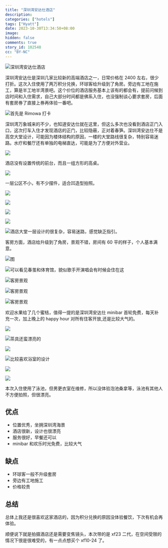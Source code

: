 ```yaml
---
title: "深圳湾安达仕酒店"
description:
categories: ["hotels"]
tags: ["Hyatt"]
date: 2023-10-30T13:34:50+08:00
image:
hidden: false
comments: true
story_id: 102548
cc: "BY-NC"
---
```


![深圳湾安达仕酒店](//static.fatesinger.com/2023/10/ukfbp8mxu5ziejja.jpg)

深圳湾安达仕是深圳几家比较新的高端酒店之一，日常价格在 2400 左右，很少打折。这次入住使用了两万积分兑换，环球客给升级到了角房。旁边有工地在施工，算是半工地半湾景吧。这个价位的酒店服务基本上该有的都会有，提前问候到店时间和入住需求，自己大部分时间都是佛系入住，也没强制谈心要求套房，后面有套房券了直接上券再体验一番吧。

![首先是 Rimowa 打卡](https://static.fatesinger.com/2023/10/53y25g7uso0lwk3l.jpg)

深圳湾万象城来的不少，也知道安达仕就在这里，但这么多次也没看到酒店正门入口，这次打车入住才发现酒店的正门，比较隐蔽，正对着春笋。深圳湾安达仕不是高空大堂设计，可能因为楼体结构的原因，一楼的大堂路线很复杂，特别容易迷路。水疗和餐厅还有单独的电梯直达，可能是为了方便对外营业。

![](https://static.fatesinger.com/2023/11/6eghbedjz2rk3cz2.jpg)

酒店没有设置传统的前台，而且一组方形的高桌。

![](https://static.fatesinger.com/2023/11/xmbbhtu5jbfackm5.jpg)

一层公区不小，有不少摆件，适合凹造型拍照。

![](https://static.fatesinger.com/2023/11/yt9d0cxt3snuq5fi.jpg)

![](https://static.fatesinger.com/2023/11/bu9zmjzrg880ns3a.jpg)

![](https://static.fatesinger.com/2023/11/dcts7t5px1nw6591.jpg)

![](https://static.fatesinger.com/2023/11/jv294wixlvhluen2.jpg)

![酒店大堂一层设计的很复杂，容易迷路，感觉缺乏指引。](https://static.fatesinger.com/2023/11/t2tn3tgxk6la6qa5.jpg)

客房方面，酒店给升级到了角房，景观不错，房间有 60 平的样子，个人基本满意。

![图](https://static.fatesinger.com/2023/11/m65dy5s0a7va674w.jpg)

![可以看见春茧和体育馆，貌似歌手开演唱会有时候会住在这](https://static.fatesinger.com/2023/11/sg3ktsiojdlimun5.jpg)

![客房景观](https://static.fatesinger.com/2023/11/4bcew84usernaigc.jpg)

![客房景观](https://static.fatesinger.com/2023/11/dbxszn7461rbwwv2.jpg)

![客房景观](https://static.fatesinger.com/2023/11/y5lait541faiajbi.jpg)

欢迎水果给了几个蜜桔，值得一提的是深圳湾安达仕 minibar 首轮免费，每天补充一次，加上晚上的 happy hour 对所有住客开放,还是比较大气的。

![](https://static.fatesinger.com/2023/11/q4ufl8iv09fnksi2.jpg)

![茶具还蛮漂亮的](https://static.fatesinger.com/2023/11/vpmdzo6zwv6lqyoe.jpg)

![](https://static.fatesinger.com/2023/11/070jtrl7znts578f.jpg)

![比较喜欢浴室的设计](https://static.fatesinger.com/2023/11/fn1jn1n5o5vsh3xq.jpg)

![](https://static.fatesinger.com/2023/11/shtplsieoj90n20k.jpg)

![](https://static.fatesinger.com/2023/11/z8n9jsbplf02r7gc.jpg)

本次入住使用了泳池，但男更衣室在维修，所以没体验泡池桑拿等，泳池有其他人不方便拍照，但很漂亮。

## 优点

-   位置优秀，坐拥深圳湾海景
-   酒店很新，设计也很漂亮
-   服务很好，早餐还可以
-   minibar 和欢乐时光免费，比较大气

## 缺点

-   环球客一般不升级套房
-   旁边有工地施工
-   价格较贵

## 总结

总体上我还是很喜欢这家酒店的，因为积分兑换的原因没体验餐饮，下次有机会再体验。

顺便说下就是拍摄酒店还是需要变焦镜头，本次带的是 xf23 二代，在空间受限的情况下很是很难受的，有一点点想买个 xf10-24 了。
